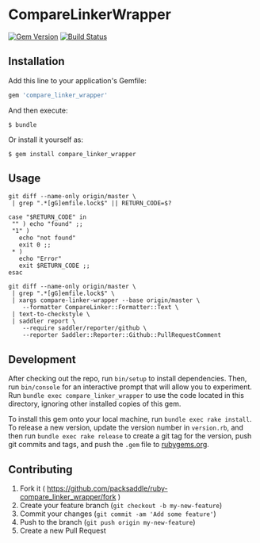 # CompareLinkerWrapper

[![Gem Version](http://img.shields.io/gem/v/compare_linker_wrapper.svg?style=flat)](http://badge.fury.io/rb/compare_linker_wrapper)
[![Build Status](http://img.shields.io/travis/packsaddle/ruby-compare_linker_wrapper/master.svg?style=flat)](https://travis-ci.org/packsaddle/ruby-compare_linker_wrapper)

## Installation

Add this line to your application's Gemfile:

```ruby
gem 'compare_linker_wrapper'
```

And then execute:

    $ bundle

Or install it yourself as:

    $ gem install compare_linker_wrapper

## Usage

```
git diff --name-only origin/master \
 | grep ".*[gG]emfile.lock$" || RETURN_CODE=$?

case "$RETURN_CODE" in
 "" ) echo "found" ;;
 "1" )
   echo "not found"
   exit 0 ;;
 * )
   echo "Error"
   exit $RETURN_CODE ;;
esac

git diff --name-only origin/master \
 | grep ".*[gG]emfile.lock$" \
 | xargs compare-linker-wrapper --base origin/master \
    --formatter CompareLinker::Formatter::Text \
 | text-to-checkstyle \
 | saddler report \
    --require saddler/reporter/github \
    --reporter Saddler::Reporter::Github::PullRequestComment
```

## Development

After checking out the repo, run `bin/setup` to install dependencies. Then, run `bin/console` for an interactive prompt that will allow you to experiment. Run `bundle exec compare_linker_wrapper` to use the code located in this directory, ignoring other installed copies of this gem.

To install this gem onto your local machine, run `bundle exec rake install`. To release a new version, update the version number in `version.rb`, and then run `bundle exec rake release` to create a git tag for the version, push git commits and tags, and push the `.gem` file to [rubygems.org](https://rubygems.org).

## Contributing

1. Fork it ( https://github.com/packsaddle/ruby-compare_linker_wrapper/fork )
2. Create your feature branch (`git checkout -b my-new-feature`)
3. Commit your changes (`git commit -am 'Add some feature'`)
4. Push to the branch (`git push origin my-new-feature`)
5. Create a new Pull Request
